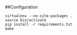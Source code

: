 

##Configuration

    virtualenv --no-site-packages .
    source bin/activate
    pip install -r requirements.txt
    make
